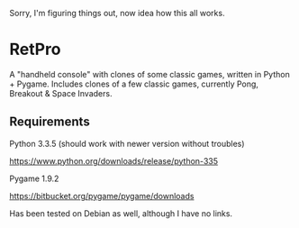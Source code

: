 Sorry, I'm figuring things out, now idea how this all works.


RetPro
======

A "handheld console" with clones of some classic games, written in Python + Pygame.
Includes clones of a few classic games, currently Pong, Breakout & Space Invaders.


Requirements
------------

Python 3.3.5 (should work with newer version without troubles)

https://www.python.org/downloads/release/python-335

Pygame 1.9.2

https://bitbucket.org/pygame/pygame/downloads

Has been tested on Debian as well, although I have no links.
